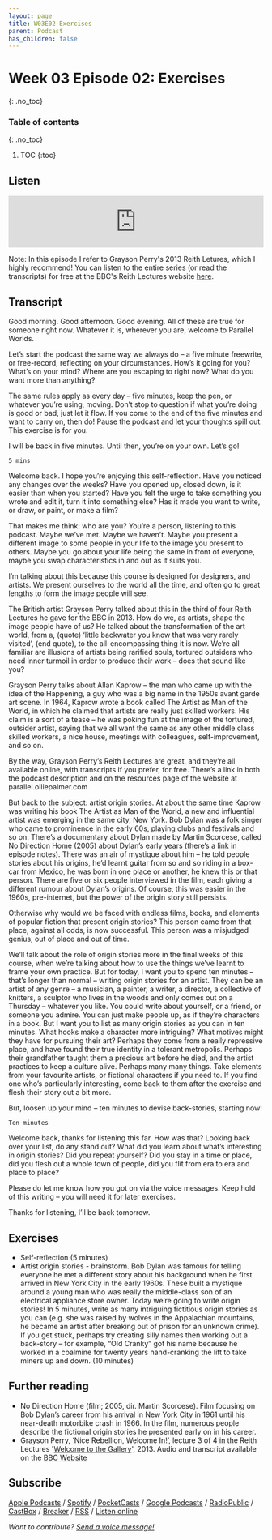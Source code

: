 ```yaml
---
layout: page
title: W03E02 Exercises
parent: Podcast
has_children: false
---
```



# Week 03 Episode 02: Exercises
{: .no_toc}

### Table of contents
{: .no_toc}

1. TOC
{:toc}


## Listen

<iframe src="https://anchor.fm/olliepalmer/embed/episodes/Week-3-Episode-2-Exercises-ecp2ue/a-a1ucchl" height="102px" width="100%" frameborder="0" scrolling="no"></iframe>

Note: In this episode I refer to Grayson Perry's 2013 Reith Letures, which I highly recommend! You can listen to the entire series (or read the transcripts) for free at the BBC's Reith Lectures website [here](https://www.bbc.co.uk/programmes/b03969vt).

## Transcript

Good morning. Good afternoon. Good evening. All of these are true for someone right now. Whatever it is, wherever you are, welcome to Parallel Worlds.

Let’s start the podcast the same way we always do – a five minute freewrite, or free-record, reflecting on your circumstances. How’s it going for you? What’s on your mind? Where are you escaping to right now? What do you want more than anything?

The same rules apply as every day – five minutes, keep the pen, or whatever you’re using, moving. Don’t stop to question if what you’re doing is good or bad, just let it flow. If you come to the end of the five minutes and want to carry on, then do! Pause the podcast and let your thoughts spill out. This exercise is for you.

I will be back in five minutes. Until then, you’re on your own. Let’s go!

```
5 mins
```

Welcome back. I hope you’re enjoying this self-reflection. Have you noticed any changes over the weeks? Have you opened up, closed down, is it easier than when you started? Have you felt the urge to take something you wrote and edit it, turn it into something else? Has it made you want to write, or draw, or paint, or make a film?

That makes me think: who are you? You’re a person, listening to this podcast. Maybe we’ve met. Maybe we haven’t. Maybe you present a different image to some people in your life to the image you present to others. Maybe you go about your life being the same in front of everyone, maybe you swap characteristics in and out as it suits you.

I’m talking about this because this course is designed for designers, and artists. We present ourselves to the world all the time, and often go to great lengths to form the image people will see.

The British artist Grayson Perry talked about this in the third of four Reith Lectures he gave for the BBC in 2013. How do we, as artists, shape the image people have of us? He talked about the transformation of the art world, from a, (quote) ‘little backwater you know that was very rarely visited’, (end quote), to the all-encompassing thing it is now. We’re all familiar are illusions of artists being rarified souls, tortured outsiders who need inner turmoil in order to produce their work – does that sound like you?

Grayson Perry talks about Allan Kaprow – the man who came up with the idea of the Happening, a guy who was a big name in the 1950s avant garde art scene. In 1964, Kaprow wrote a book called The Artist as Man of the World, in which he claimed that artists are really just skilled workers. His claim is a sort of a tease – he was poking fun at the image of the tortured, outsider artist, saying that we all want the same as any other middle class skilled workers, a nice house, meetings with colleagues, self-improvement, and so on.

By the way, Grayson Perry’s Reith Lectures are great, and they’re all available online, with transcripts if you prefer, for free. There’s a link in both the podcast description and on the resources page of the website at parallel.olliepalmer.com

But back to the subject: artist origin stories. At about the same time Kaprow was writing his book The Artist as Man of the World, a new and influential artist was emerging in the same city, New York. Bob Dylan was a folk singer who came to prominence in the early 60s, playing clubs and festivals and so on. There’s a documentary about Dylan made by Martin Scorcese, called No Direction Home (2005) about Dylan’s early years (there’s a link in episode notes). There was an air of mystique about him – he told people stories about his origins, he’d learnt guitar from so and so riding in a box-car from Mexico, he was born in one place or another, he knew this or that person. There are five or six people interviewed in the film, each giving a different rumour about Dylan’s origins. Of course, this was easier in the 1960s, pre-internet, but the power of the origin story still persists.

Otherwise why would we be faced with endless films, books, and elements of popular fiction that present origin stories? This person came from that place, against all odds, is now successful. This person was a misjudged genius, out of place and out of time.

We’ll talk about the role of origin stories more in the final weeks of this course, when we’re talking about how to use the things we’ve learnt to frame your own practice. But for today, I want you to spend ten minutes – that’s longer than normal – writing origin stories for an artist. They can be an artist of any genre – a musician, a painter, a writer, a director, a collective of knitters, a sculptor who lives in the woods and only comes out on a Thursday – whatever you like. You could write about yourself, or a friend, or someone you admire. You can just make people up, as if they’re characters in a book. But I want you to list as many origin stories as you can in ten minutes. What hooks make a character more intriguing? What motives might they have for pursuing their art? Perhaps they come from a really repressive place, and have found their true identity in a tolerant metropolis. Perhaps their grandfather taught them a precious art before he died, and the artist practices to keep a culture alive. Perhaps many many things. Take elements from your favourite artists, or fictional characters if you need to. If you find one who’s particularly interesting, come back to them after the exercise and flesh their story out a bit more.

But, loosen up your mind – ten minutes to devise back-stories, starting now!

```
Ten minutes
```

Welcome back, thanks for listening this far. How was that? Looking back over your list, do any stand out? What did you learn about what’s interesting in origin stories? Did you repeat yourself? Did you stay in a time or place, did you flesh out a whole town of people, did you flit from era to era and place to place?

Please do let me know how you got on via the voice messages. Keep hold of this writing – you will need it for later exercises.

Thanks for listening, I’ll be back tomorrow.


## Exercises

- Self-reflection (5 minutes)
- Artist origin stories - brainstorm. Bob Dylan was famous for telling everyone he met a different story about his background when he first arrived in New York City in the early 1960s. These built a mystique around a young man who was really the middle-class son of an electrical appliance store owner. Today we’re going to write origin stories! In 5 minutes, write as many intriguing fictitious origin stories as you can (e.g. she was raised by wolves in the Appalachian mountains, he became an artist after breaking out of prison for an unknown crime). If you get stuck, perhaps try creating silly names then working out a back-story – for example, “Old Cranky” got his name because he worked in a coalmine for twenty years hand-cranking the lift to take miners up and down. (10 minutes)


## Further reading
<!-- This American Life, the one with an artist with a deceptive origin story ???-->
- No Direction Home (film; 2005, dir. Martin Scorcese). Film focusing on Bob Dylan’s career from his arrival in New York City in 1961 until his near-death motorbike crash in 1966. In the film, numerous people describe the fictional origin stories he presented early on in his career.
- Grayson Perry, ‘Nice Rebellion, Welcome In!’, lecture 3 of 4 in the Reith Lectures '[Welcome to the Gallery](https://www.bbc.co.uk/programmes/b03969vt)', 2013. Audio and transcript available on the [BBC Website](https://www.bbc.co.uk/programmes/b03f9bg7)

## Subscribe

[Apple Podcasts](https://podcasts.apple.com/gb/podcast/parallel-worlds/id1504529134) / [Spotify](https://open.spotify.com/show/3L3RhKaoqQZoU9fIcLuZjz) / [PocketCasts](https://pca.st/ha20534r) / [Google Podcasts](https://www.google.com/podcasts?feed=aHR0cHM6Ly9hbmNob3IuZm0vcy8xODg0YjAwOC9wb2RjYXN0L3Jzcw%3D%3D) / [RadioPublic](https://radiopublic.com/parallel-worlds-WzVy1K) / [CastBox](https://castbox.fm/channel/id2710471?utm_source=podcaster&utm_medium=dlink&utm_campaign=c_2710471&utm_content=Parallel%20Worlds-CastBox_FM) / [Breaker](https://www.breaker.audio/parallel-worlds) / [RSS](https://anchor.fm/s/1884b008/podcast/rss) / [Listen online](https://anchor.fm/olliepalmer)

_Want to contribute? [Send a voice message!](https://anchor.fm/olliepalmer/message)_
